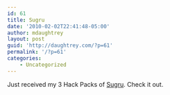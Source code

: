 ```yaml
---
id: 61
title: Sugru
date: '2010-02-02T22:41:48-05:00'
author: mdaughtrey
layout: post
guid: 'http://daughtrey.com/?p=61'
permalink: '/?p=61'
categories:
    - Uncategorized
---
```


Just received my 3 Hack Packs of [Sugru](http://sugru.com/). Check it out.
